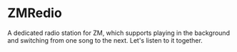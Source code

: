 # ZMRedio
A dedicated radio station for ZM, which supports playing in the background and switching from one song to the next. Let's listen to it together.
